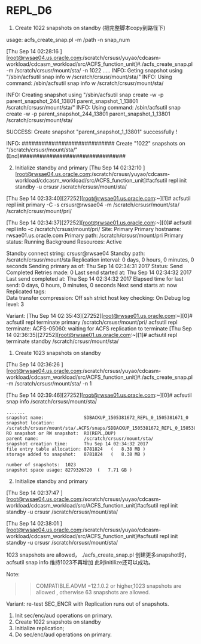 # REPL_D6


1. Create 1022 snapshots on standby
(把完整脚本copy到路径下)

usage:
acfs_create_snap.pl  -m /path -n snap_num

[Thu Sep 14 02:28:16 ][root@rwsae04.us.oracle.com:/scratch/crsusr/yuyao/cdcasm-workload/cdcasm_workload/src/ACFS_function_unit]#./acfs_create_snap.pl -m /scratch/crsusr/mount/sta/ -n 1022
.....
INFO: Geting snapshot using "/sbin/acfsutil  snap info w /scratch/crsusr/mount/sta/"
INFO: Using command: /sbin/acfsutil  snap info w /scratch/crsusr/mount/sta/ 

INFO: Creating snapshot using "/sbin/acfsutil  snap create -w -p parent_snapshot_244_13801 parent_snapshot_1_13801 /scratch/crsusr/mount/sta/"
INFO: Using command: /sbin/acfsutil  snap create -w -p parent_snapshot_244_13801 parent_snapshot_1_13801 /scratch/crsusr/mount/sta/ 

SUCCESS: Create snapshot "parent_snapshot_1_13801" successfully !

INFO: 
############################ Create "1022" snapshots on "/scratch/crsusr/mount/sta/" (End)################################



2. Initialize standby and primary
[Thu Sep 14 02:32:10 ][root@rwsae04.us.oracle.com:/scratch/crsusr/yuyao/cdcasm-workload/cdcasm_workload/src/ACFS_function_unit]#acfsutil repl init standby -u crsusr /scratch/crsusr/mount/sta/

[Thu Sep 14 02:33:40][27252][root@rwsae01.us.oracle.com:~][1]# acfsutil repl init primary -C -s crsusr@rwsae04 -m /scratch/crsusr/mount/sta/ /scratch/crsusr/mount/pri/

[Thu Sep 14 02:34:37][27252][root@rwsae01.us.oracle.com:~][0]# acfsutil repl info -c /scratch/crsusr/mount/pri/
Site:                                Primary
Primary hostname:                    rwsae01.us.oracle.com
Primary path:                        /scratch/crsusr/mount/pri
Primary status:                      Running
Background Resources:                Active

Standby connect string:              crsusr@rwsae04
Standby path:                        /scratch/crsusr/mount/sta
Replication interval:                0 days, 0 hours, 0 minutes, 0 seconds
Sending primary as of:               Thu Sep 14 02:34:31 2017
Status:                              Send Completed
Retries made:                        0
Last send started at:                Thu Sep 14 02:34:32 2017
Last send completed at:              Thu Sep 14 02:34:32 2017
Elapsed time for last send:          0 days, 0 hours, 0 minutes, 0 seconds
Next send starts at:                 now
Replicated tags:                     
Data transfer compression:           Off
ssh strict host key checking:        On
Debug log level:                     3

Variant:
[Thu Sep 14 02:35:43][27252][root@rwsae01.us.oracle.com:~][0]# acfsutil repl terminate primary /scratch/crsusr/mount/pri/
acfsutil repl terminate: ACFS-05060: waiting for ACFS replication to terminate
[Thu Sep 14 02:36:35][27252][root@rwsae01.us.oracle.com:~][1]# acfsutil repl terminate standby /scratch/crsusr/mount/sta/

1. Create 1023 snapshots on standby

[Thu Sep 14 02:36:26 ][root@rwsae04.us.oracle.com:/scratch/crsusr/yuyao/cdcasm-workload/cdcasm_workload/src/ACFS_function_unit]#./acfs_create_snap.pl -m /scratch/crsusr/mount/sta/ -n 1

[Thu Sep 14 02:39:46][27252][root@rwsae01.us.oracle.com:~][0]# acfsutil snap info /scratch/crsusr/mount/sta/

    .......
    snapshot name:               SDBACKUP_1505381672_REPL_0_1505381671_0
    snapshot location:           /scratch/crsusr/mount/sta/.ACFS/snaps/SDBACKUP_1505381672_REPL_0_1505381671_0
    RO snapshot or RW snapshot:  RO(REPL,DUP)
    parent name:                 /scratch/crsusr/mount/sta/
    snapshot creation time:      Thu Sep 14 02:34:32 2017
    file entry table allocation: 8781824   (   8.38 MB )
    storage added to snapshot:   8781824   (   8.38 MB )

    number of snapshots:  1023
    snapshot space usage: 8279326720  (   7.71 GB )


2. Initialize standby and primary


[Thu Sep 14 02:37:47 ][root@rwsae04.us.oracle.com:/scratch/crsusr/yuyao/cdcasm-workload/cdcasm_workload/src/ACFS_function_unit]#acfsutil repl init standby -u crsusr /scratch/crsusr/mount/sta/

[Thu Sep 14 02:38:01 ][root@rwsae04.us.oracle.com:/scratch/crsusr/yuyao/cdcasm-workload/cdcasm_workload/src/ACFS_function_unit]#acfsutil repl init standby -u crsusr /scratch/crsusr/mount/sta/

1023 snapshots are allowed，
./acfs_create_snap.pl 创建更多snapshot时，acfsutil snap info 维持1023不再增加
此时initilize还可以成功。

Note:
 >>COMPATIBLE.ADVM =12.1.0.2 or higher,1023 snapshots are allowed , otherwise 63 snapshots are allowed.

Variant:
re-test SEC_ENCR with Replication runs out of snapshots.
1. Init sec/enc/aud operations on primary.
2. Create 1022 snapshots on standby
3. Initialize replication;
4. Do sec/enc/aud operations on primary.
